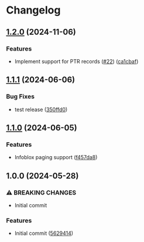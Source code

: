 # Changelog

## [1.2.0](https://github.com/AbsaOSS/external-dns-infoblox-webhook/compare/v1.1.1...v1.2.0) (2024-11-06)


### Features

* Implement support for PTR records ([#22](https://github.com/AbsaOSS/external-dns-infoblox-webhook/issues/22)) ([ca1cbaf](https://github.com/AbsaOSS/external-dns-infoblox-webhook/commit/ca1cbafb48379eecee06294f050f6f5cd2fec0cc))

## [1.1.1](https://github.com/AbsaOSS/external-dns-infoblox-webhook/compare/v1.1.0...v1.1.1) (2024-06-06)


### Bug Fixes

* test release ([350ffd0](https://github.com/AbsaOSS/external-dns-infoblox-webhook/commit/350ffd0d05e6f8160cca72eb575013099c667e42))

## [1.1.0](https://github.com/AbsaOSS/external-dns-infoblox-webhook/compare/v1.0.0...v1.1.0) (2024-06-05)


### Features

* Infoblox paging support ([f457da8](https://github.com/AbsaOSS/external-dns-infoblox-webhook/commit/f457da8a091c062b6c264157aca94519b2805eb8))

## 1.0.0 (2024-05-28)


### ⚠ BREAKING CHANGES

* Initial commit

### Features

* Initial commit ([5629414](https://github.com/AbsaOSS/external-dns-infoblox-webhook/commit/562941456f5a60be6c98de55aa3e5f54edf73e2f))
